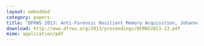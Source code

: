 ```yaml
---
layout: embedded
category: papers
title: "DFRWS 2013: Anti-Forensic Resilient Memory Acquisition, Johannes Stuettgen and Michael Cohen."
download: http://www.dfrws.org/2013/proceedings/DFRWS2013-13.pdf
mime: application/pdf
---
```


